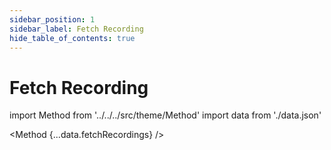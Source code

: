 ```yaml
---
sidebar_position: 1
sidebar_label: Fetch Recording
hide_table_of_contents: true
---
```


# Fetch Recording

import Method from '../../../src/theme/Method'
import data from './data.json'

<Method 
{...data.fetchRecordings}
/>